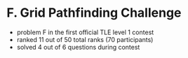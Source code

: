 # F. Grid Pathfinding Challenge

* problem F in the first official TLE level 1 contest
* ranked 11 out of 50 total ranks (70 participants)
* solved 4 out of 6 questions during contest